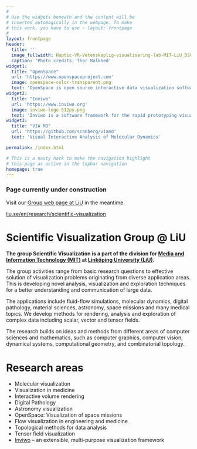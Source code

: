 ```yaml
---
#
# Use the widgets beneath and the content will be
# inserted automagically in the webpage. To make
# this work, you have to use › layout: frontpage
#
layout: frontpage
header:
  title: ''
  image_fullwidth: Haptic-VR-Vetenskaplig-visualisering-lab-MIT-LiU_DSC1439-2.jpg
  caption: 'Photo credits: Thor Balkhed'
widget1:
  title: "OpenSpace"
  url: 'https://www.openspaceproject.com'
  image: openspace-color-transparent.png
  text: 'OpenSpace is open source interactive data visualization software designed to visualize the entire known universe and portray our ongoing efforts to investigate the cosmos.'
widget2:
  title: "Inviwo"
  url: 'https://www.inviwo.org'
  image: inviwo-logo-512px.png
  text: 'Inviwo is a software framework for the rapid prototyping visualizations. It is written in C++, exploits modern graphics hardware, and is available under BSD license, which permits free use in any setup - also commercially'
widget3:
  title: "VIA MD"
  url: 'https://github.com/scanberg/viamd'
  text: 'Visual Interactive Analysis of Molecular Dynamics'

permalink: /index.html

# This is a nasty hack to make the navigation highlight
# this page as active in the topbar navigation
homepage: true
---
```



<div class="row">
<div class="panel radius">
<h3>Page currently under construction</h3>
<p>Visit our <a href="https://liu.se/en/research/scientific-visualization">Group web page at LiU</a> in the meantime.</p>
<p><a href="https://liu.se/en/research/scientific-visualization">liu.se/en/research/scientific-visualization</a></p>
</div>
</div>

# Scientific Visualization Group @ LiU

**The group Scientific Visualization is a part of the division for [Media and Information Technology (MIT)](https://liu.se/en/organisation/liu/itn/mit) at [Linköping University (LiU)](https://liu.se).**

The group activities range from basic research questions to effective solution of visualization problems originating from diverse application areas. This is developing novel analysis, visualization and exploration techniques for a better understanding and communication of large data.

The applications include fluid-flow simulations, molecular dynamics, digital pathology, material sciences, astronomy, space missions and many medical topics. We develop methods for rendering, analysis and exploration of complex data including scalar, vector and tensor fields.

The research builds on ideas and methods from different areas of computer sciences and mathematics, such as computer graphics, computer vision, dynamical systems, computational geometry, and combinatorial topology.

# Research areas

- Molecular visualization
- Visualization in medicine
- Interactive volume rendering
- Digital Pathology
- Astronomy visualization
- OpenSpace: Visualization of space missions 
- Flow visualization in engineering and medicine
- Topological methods for data analysis
- Tensor field visualization
- [Inviwo](https://inviwo.org) – an extensible, multi-purpose visualization framework
